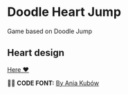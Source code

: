 # Doodle Heart Jump

Game based on Doodle Jump

## Heart design
[Here ❤️](src/images/doodle.png)

👱‍♀️ **CODE FONT:** [By Ania Kubów](https://www.youtube.com/watch?v=YSEsSs3hB6A&list=PLRD1Niz0lz1uR4W3ms6DygWMjXW-6hDB_&index=9&ab_channel=CodewithAniaKub%C3%B3w)
